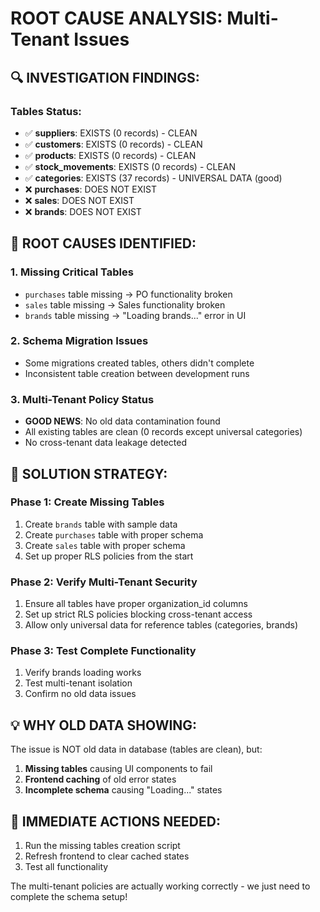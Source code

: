 # ROOT CAUSE ANALYSIS: Multi-Tenant Issues

## 🔍 INVESTIGATION FINDINGS:

### Tables Status:
- ✅ **suppliers**: EXISTS (0 records) - CLEAN
- ✅ **customers**: EXISTS (0 records) - CLEAN  
- ✅ **products**: EXISTS (0 records) - CLEAN
- ✅ **stock_movements**: EXISTS (0 records) - CLEAN
- ✅ **categories**: EXISTS (37 records) - UNIVERSAL DATA (good)
- ❌ **purchases**: DOES NOT EXIST
- ❌ **sales**: DOES NOT EXIST  
- ❌ **brands**: DOES NOT EXIST

## 🎯 ROOT CAUSES IDENTIFIED:

### 1. **Missing Critical Tables**
- `purchases` table missing → PO functionality broken
- `sales` table missing → Sales functionality broken  
- `brands` table missing → "Loading brands..." error in UI

### 2. **Schema Migration Issues**
- Some migrations created tables, others didn't complete
- Inconsistent table creation between development runs

### 3. **Multi-Tenant Policy Status**
- **GOOD NEWS**: No old data contamination found
- All existing tables are clean (0 records except universal categories)
- No cross-tenant data leakage detected

## 🚀 SOLUTION STRATEGY:

### Phase 1: Create Missing Tables
1. Create `brands` table with sample data
2. Create `purchases` table with proper schema
3. Create `sales` table with proper schema  
4. Set up proper RLS policies from the start

### Phase 2: Verify Multi-Tenant Security
1. Ensure all tables have proper organization_id columns
2. Set up strict RLS policies blocking cross-tenant access
3. Allow only universal data for reference tables (categories, brands)

### Phase 3: Test Complete Functionality  
1. Verify brands loading works
2. Test multi-tenant isolation
3. Confirm no old data issues

## 💡 WHY OLD DATA SHOWING:
The issue is NOT old data in database (tables are clean), but:
1. **Missing tables** causing UI components to fail
2. **Frontend caching** of old error states
3. **Incomplete schema** causing "Loading..." states

## 🔧 IMMEDIATE ACTIONS NEEDED:
1. Run the missing tables creation script
2. Refresh frontend to clear cached states
3. Test all functionality

The multi-tenant policies are actually working correctly - we just need to complete the schema setup!
